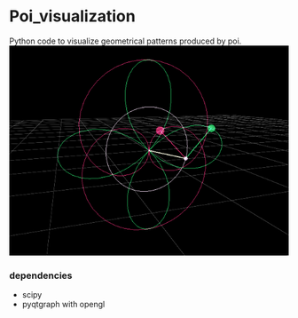 # Poi_visualization
Python code to visualize geometrical patterns produced by poi.
![](https://github.com/grg2rsr/Poi_visualization/blob/master/Screenshot.png) 
### dependencies
+ scipy
+ pyqtgraph with opengl

